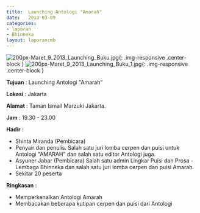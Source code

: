 ```yaml
---	
title: 	Launching Antologi "Amarah"
date: 	2013-03-09
categories:	
- laporan	
- Bhinneka	
layout: laporancmb	
---	
```

	
![200px-Maret_9_2013_Launching_Buku.jpg](/uploads/200px-Maret_9_2013_Launching_Buku.jpg){: .img-responsive .center-block }
![200px-Maret_9_2013_Launching_Buku_1.jpg](/uploads/200px-Maret_9_2013_Launching_Buku_1.jpg){: .img-responsive .center-block }	
	
**Tujuan** :	Launching Antologi "Amarah"
	
**Lokasi** :	Jakarta
	
**Alamat** : 	Taman Ismail Marzuki Jakarta.
	
**Jam** :	19.30 - 23.00
	
**Hadir** :	
*	Shinta Miranda (Pembicara)
*	Penyair dan penulis. Salah satu juri lomba cerpen dan puisi untuk Antologi "AMARAH" dan salah satu editor Antologi juga.
*	Asyuner Jabar (Pembicara) Salah satu admin Lingkar Puisi dan Prosa - Lembaga Bhinneka dan salah satu juri lomba cerpen dan puisi Amarah.
*	Sekitar 20 peserta

**Ringkasan** :	
*	Memperkenalkan Antologi Amarah
*	Membacakan beberapa kutipan cerpen dan puisi dari Antologi
